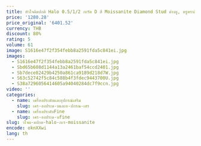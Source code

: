 ```yaml
---
title: หัวใจผิดปกติ Halo 0.5/1/2 กะรัต D สี Moissanite Diamond Stud ต่างหู, หรูหราสีขาวทอง 18K เครื่องประดับ Fine ผู้หญิงประเภทงานแต่งงาน
price: '1280.28'
price_original: '6401.52'
currency: THB
discount: 80%
rating: 5
volume: 61
image: S1616e47f2f354febb8a2591fda5c841ei.jpg
images:
  - S1616e47f2f354febb8a2591fda5c841ei.jpg
  - Sbd65b608d1144a13a2461baf54ccd2401.jpg
  - Sb7dece82429b4250a861ca9189d218d7W.jpg
  - S63c52742f5c84c588b4f3fdec9443700U.jpg
  - S38a7296056414605a94040284dc7f9ccn.jpg
video: ''
categories:
  - name: เครื่องประดับและอุปกรณ์เสริม
    slug: เคร-องประด-บและอ-ปกรณ-เสร
  - name: เครื่องประดับFine
    slug: เคร-องประด-บfine
slug: วใจผ-ดปกต-halo-กะร-moissanite
encode: oknXXwi
lang: th
---
```

  